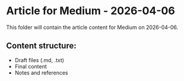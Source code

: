 # Article for Medium - 2026-04-06

This folder will contain the article content for Medium on 2026-04-06.

## Content structure:
- Draft files (.md, .txt)
- Final content
- Notes and references
